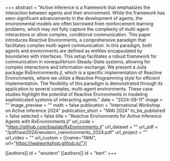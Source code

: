 
+++
abstract = "Active Inference is a framework that emphasizes the interaction between agents and their environment. While the framework has seen significant advancements in the development of agents, the environmental models are often borrowed from reinforcement learning problems, which may not fully capture the complexity of multi-agent interactions or allow complex, conditional communication. This paper introduces Reactive Environments, a comprehensive paradigm that facilitates complex multi-agent communication. In this paradigm, both agents and environments are defined as entities encapsulated by boundaries with interfaces. This setup facilitates a robust framework for communication in nonequilibrium-Steady-State systems, allowing for complex interactions and information exchange. We present a Julia package RxEnvironments.jl, which is a specific implementation of Reactive Environments, where we utilize a Reactive Programming style for efficient implementation. The flexibility of this paradigm is demonstrated through its application to several complex, multi-agent environments. These case studies highlight the potential of Reactive Environments in modeling sophisticated systems of interacting agents."
date = "2024-09-11"
image = ""
image_preview = ""
math = false
publication = "International Workshop on Active Inference 2024"
publication_short = "IWAI 2024"
to_be_published = false
selected = false
title = "Reactive Environments for Active Inference Agents with RxEnvironments.jl"
url_code = "https://github.com/biaslab/RxEnvironments.jl"
url_dataset = ""
url_pdf = "/pdf/iwai2024/woutern_rxenvironments_2024.pdf"
url_project = ""
url_video = ""
url_custom = [{name="IWAI", url="https://iwaiworkshop.github.io/"}]

[[authors]]
    id = "woutern"
[[authors]]
    id = "bert"
+++
